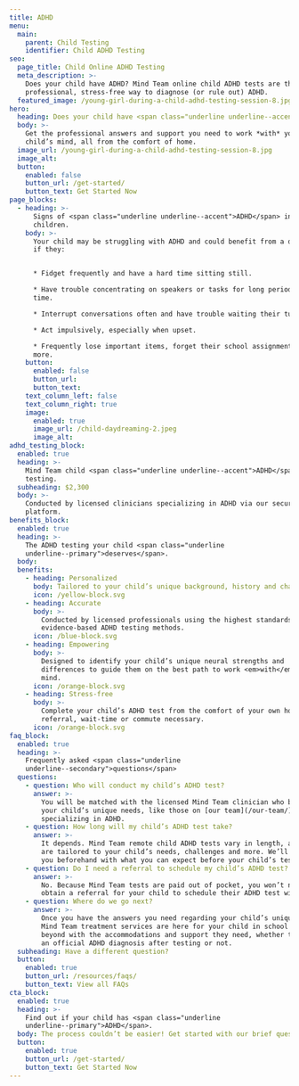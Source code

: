 ```yaml
---
title: ADHD
menu:
  main:
    parent: Child Testing
    identifier: Child ADHD Testing
seo:
  page_title: Child Online ADHD Testing
  meta_description: >-
    Does your child have ADHD? Mind Team online child ADHD tests are the
    professional, stress-free way to diagnose (or rule out) ADHD.
  featured_image: /young-girl-during-a-child-adhd-testing-session-8.jpg
hero:
  heading: Does your child have <span class="underline underline--accent">ADHD</span>?
  body: >-
    Get the professional answers and support you need to work *with* your
    child’s mind, all from the comfort of home.
  image_url: /young-girl-during-a-child-adhd-testing-session-8.jpg
  image_alt:
  button:
    enabled: false
    button_url: /get-started/
    button_text: Get Started Now
page_blocks:
  - heading: >-
      Signs of <span class="underline underline--accent">ADHD</span> in
      children.
    body: >-
      Your child may be struggling with ADHD and could benefit from a diagnosis
      if they:


      * Fidget frequently and have a hard time sitting still.

      * Have trouble concentrating on speakers or tasks for long periods of
      time.

      * Interrupt conversations often and have trouble waiting their turn.

      * Act impulsively, especially when upset.

      * Frequently lose important items, forget their school assignments and
      more.
    button:
      enabled: false
      button_url:
      button_text:
    text_column_left: false
    text_column_right: true
    image:
      enabled: true
      image_url: /child-daydreaming-2.jpeg
      image_alt:
adhd_testing_block:
  enabled: true
  heading: >-
    Mind Team child <span class="underline underline--accent">ADHD</span>
    testing.
  subheading: $2,300
  body: >-
    Conducted by licensed clinicians specializing in ADHD via our secure, remote
    platform.
benefits_block:
  enabled: true
  heading: >-
    The ADHD testing your child <span class="underline
    underline--primary">deserves</span>.
  body:
  benefits:
    - heading: Personalized
      body: Tailored to your child’s unique background, history and challenges.
      icon: /yellow-block.svg
    - heading: Accurate
      body: >-
        Conducted by licensed professionals using the highest standards and
        evidence-based ADHD testing methods.
      icon: /blue-block.svg
    - heading: Empowering
      body: >-
        Designed to identify your child’s unique neural strengths and
        differences to guide them on the best path to work <em>with</em> their
        mind.
      icon: /orange-block.svg
    - heading: Stress-free
      body: >-
        Complete your child’s ADHD test from the comfort of your own home—no
        referral, wait-time or commute necessary.
      icon: /orange-block.svg
faq_block:
  enabled: true
  heading: >-
    Frequently asked <span class="underline
    underline--secondary">questions</span>
  questions:
    - question: Who will conduct my child’s ADHD test?
      answer: >-
        You will be matched with the licensed Mind Team clinician who best fits
        your child’s unique needs, like those on [our team](/our-team/)
        specializing in ADHD.
    - question: How long will my child’s ADHD test take?
      answer: >-
        It depends. Mind Team remote child ADHD tests vary in length, as they
        are tailored to your child’s needs, challenges and more. We’ll prepare
        you beforehand with what you can expect before your child’s test.
    - question: Do I need a referral to schedule my child’s ADHD test?
      answer: >-
        No. Because Mind Team tests are paid out of pocket, you won’t need to
        obtain a referral for your child to schedule their ADHD test with us.
    - question: Where do we go next?
      answer: >-
        Once you have the answers you need regarding your child’s unique mind,
        Mind Team treatment services are here for your child in school and
        beyond with the accommodations and support they need, whether they get
        an official ADHD diagnosis after testing or not.
  subheading: Have a different question?
  button:
    enabled: true
    button_url: /resources/faqs/
    button_text: View all FAQs
cta_block:
  enabled: true
  heading: >-
    Find out if your child has <span class="underline
    underline--primary">ADHD</span>.
  body: The process couldn’t be easier! Get started with our brief questionnaire.
  button:
    enabled: true
    button_url: /get-started/
    button_text: Get Started Now
---
```

